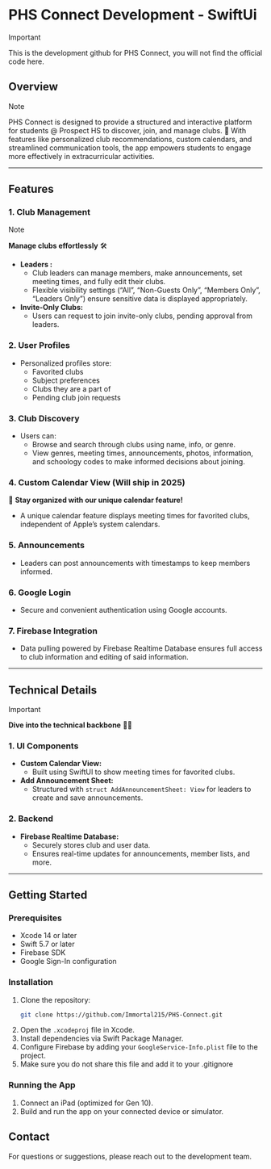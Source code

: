 # PHS Connect Development - SwiftUi

> [!IMPORTANT]
> This is the development github for PHS Connect, you will not find the official code here. 
## Overview

> [!NOTE]
> PHS Connect is designed to provide a structured and interactive platform for students @ Prospect HS to discover, join, and manage clubs. 🎉 With features like personalized club recommendations, custom calendars, and streamlined communication tools, the app empowers students to engage more effectively in extracurricular activities.

---

## Features

### 1. **Club Management**

> [!NOTE]
>  **Manage clubs effortlessly** 🛠️

- **Leaders :**
  - Club leaders can manage members, make announcements, set meeting times, and fully edit their clubs.
  - Flexible visibility settings (“All”, “Non-Guests Only”, “Members Only”, “Leaders Only”) ensure sensitive data is displayed appropriately.
- **Invite-Only Clubs:**
  - Users can request to join invite-only clubs, pending approval from leaders.

### 2. **User Profiles**

- Personalized profiles store:
  - Favorited clubs
  - Subject preferences
  - Clubs they are a part of
  - Pending club join requests

### 3. **Club Discovery**

- Users can:
  - Browse and search through clubs using name, info, or genre. 
  - View genres, meeting times, announcements, photos, information, and schoology codes to make informed decisions about joining.

### 4. **Custom Calendar View** (Will ship in 2025)

 📅 **Stay organized with our unique calendar feature!**

- A unique calendar feature displays meeting times for favorited clubs, independent of Apple’s system calendars.

### 5. **Announcements**

- Leaders can post announcements with timestamps to keep members informed.

### 6. **Google Login**

- Secure and convenient authentication using Google accounts.

### 7. **Firebase Integration**

- Data pulling powered by Firebase Realtime Database ensures full access to club information and editing of said information. 

---

## Technical Details

> [!IMPORTANT]
>  **Dive into the technical backbone** 🧑‍💻

### 1. **UI Components**

- **Custom Calendar View:**
  - Built using SwiftUI to show meeting times for favorited clubs.
- **Add Announcement Sheet:**
  - Structured with `struct AddAnnouncementSheet: View` for leaders to create and save announcements.

### 2. **Backend**

- **Firebase Realtime Database:**
  - Securely stores club and user data.
  - Ensures real-time updates for announcements, member lists, and more.

---

## Getting Started

### Prerequisites

- Xcode 14 or later
- Swift 5.7 or later
- Firebase SDK
- Google Sign-In configuration

### Installation

1. Clone the repository:
   ```bash
   git clone https://github.com/Immortal215/PHS-Connect.git
   ```
2. Open the `.xcodeproj` file in Xcode.
3. Install dependencies via Swift Package Manager.
4. Configure Firebase by adding your `GoogleService-Info.plist` file to the project.
5. Make sure you do not share this file and add it to your .gitignore

### Running the App

1. Connect an iPad (optimized for Gen 10).
2. Build and run the app on your connected device or simulator.

## Contact

For questions or suggestions, please reach out to the development team.

